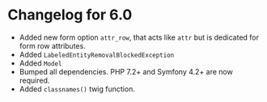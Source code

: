 Changelog for 6.0
=================

*   Added new form option `attr_row`, that acts like `attr` but is dedicated for form row attributes.
*   Added `LabeledEntityRemovalBlockedException`
*   Added `Model`
*   Bumped all dependencies. PHP 7.2+ and Symfony 4.2+ are now required.
*   Added `classnames()` twig function.
